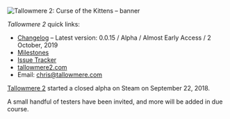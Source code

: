 ![Tallowmere 2: Curse of the Kittens – banner](https://i.imgur.com/78YrV6R.jpg)

_Tallowmere 2_ quick links:
- [Changelog](https://github.com/ChrisNZL/Tallowmere2/wiki/Changelog) – Latest version: 0.0.15 / Alpha / Almost Early Access / 2 October, 2019
- [Milestones](https://github.com/ChrisNZL/Tallowmere2/milestones)
- [Issue Tracker](https://github.com/ChrisNZL/Tallowmere2/issues)
- [tallowmere2.com](https://www.tallowmere2.com)
- Email: [chris@tallowmere.com](mailto:chris@tallowmere.com)



[Tallowmere 2](https://www.tallowmere2.com/) started a closed alpha on Steam on September 22, 2018.

A small handful of testers have been invited, and more will be added in due course.
